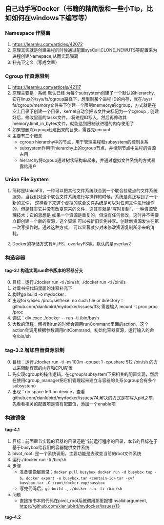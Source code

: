 ## 自己动手写Docker（书籍的精简版和一些小Tip，比如如何在windows下编写等）
### Namespace 作隔离
1. https://learnku.com/articles/42072
2. 原理其实就是创建进程的时候通过配置sysCall.CLONE_NEWUTS等配置来为进程创建Namepace,从而实现隔离
3. 补充下定义（写成文章）

### Cgroup 作资源限制
1. https://learnku.com/articels/42117
2. 原理主要是：系统 默认已经 为每个subsystem创建了一个默认的hierarchy,它在linux的/sys/fs/cgroup路径下，想限制某个进程 ID的内存，就在/sys/
fs/cgroup/memory文件夹下创建一个限制memeory的cgroup，方式就是在空上目录下创建一个目录，kernel自动会把该文件夹标记为一个cgroup；创建好后，修改里面的tasks文件，
   将进程ID写入，然后再修改其memory.limit_in_bytes文件，就能达到限制该进程的内存使用了
3. 如果想删除cgroup创建出来的目录，需要先umount <dir-name>
4. 主要有三个概念
   - cgroup hierarchy中的节点，用于管理进程和subsystem的控制关系
   - subsystem作用于hierarchy上的cgroup节点，并控制节点中进程的资源占用
   - hierarchy将cgroup通过树状结构串起来，并通过虚拟文件系统的方式暴露给用户

### Union File System
1. 简称是UnionFS，一种可以把其他文件系统联合到一个联合挂载点的文件系统服务，当我们对这个联合文件系统进行写操作的时候，系统是真正写到了一个新的文件，
这样看下来这个虚拟的联合文件系统是可以对任何文件进行操作的，但是其实它并没有改变原来的文件，这其实就是“写时复制”，一种资源管理技术；它的思想是
   如果一个资源是重复的，但没有任何修改，这时并不需要立即创建一个新的资源，这个资源 可以被新旧实例共享。创建新资源发生在第一次写操作时。通过这种方式，
   可以显著减少对未修改资源复制所带来的消耗。
   
2. Docker的存储方式有AUFS、overlayFS等。默认的是overlay2

### 构造容器
#### tag-3.1 构造实现run命令版本的容器分支
0. 目标：运行./docker run -ti /bin/sh; ./docker run -ti /bin/ls
1. 对着书把代码里面的注释补充下
2. 构建go build -o mydocker .
3. 出现fork/exec /proc/self/exe: no such file or directory： github.com/xianlubird/mydocker/issues/33; 需要输入 mount -t proc proc /proc
4. 调试：dlv exec ./docker -- run -ti /bin/bash
5. 大致的流程：解析到run的时候会调用runCommand里面的action，这个action会调用根据参数调用initCommand，初始化容器资源，运行输入的命令/bin/sh

### tag-3.2 增加容器资源限制
0. 目标：运行./docker run -ti -m 100m -cpuset 1 -cpushare 512 /bin/sh 的方式来限制容器的内存和CPU配置
1. 先实现cgroup的操作逻辑，在cgroup/subsystem下把相关的配置实现，然后在使用cgroup_manager把它们管理起来建立与容器的关系(cgroup会有多个subsystem)
3. 出现：no space left on device，查看github.com/xianlubird/mydocker/issues/74,解决的方式是在写入pid之前，先看看相关的配置项是否有配置值，添加一个enable项

### 构建镜像
#### tag-4.1
1. 目标：前面章节实现的容器的目录还是当前运行程序的目录，本节的目标在于基于busybox给我们的容器提供文件系统
2. pivot_root: 是一个系统调用，主要功能是去改变当前的root文件系统
3. 运行./docker run -ti /bin/sh
4. 步骤
    - 准备镜像层目录：`docker pull busybox`, `docker run -d busybox top -b`，`docker export -o busybox.tar <contain-id>`
    `tar -xvf busybox.tar -C /root/docker-exp/busybox`
    - 写完代码后，`go build .`, `./docker run -ti /bin/sh`
5. 问题
    - 直接按书本的代码在pivot_root系统调用那里报错Invalid argument, https://github.com/xianlubird/mydocker/issues/13


#### tag-4.2

